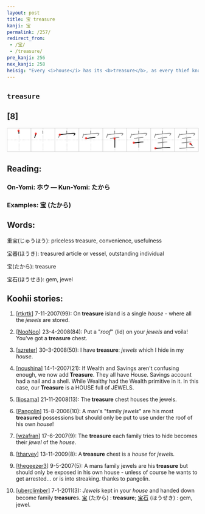 ```yaml
---
layout: post
title: 宝 treasure
kanji: 宝
permalink: /257/
redirect_from:
 - /宝/
 - /treasure/
pre_kanji: 256
nex_kanji: 258
heisig: "Every <i>house</i> has its <b>treasure</b>, as every thief knows only too well. While the things we <b>treasure</b> most are usually of sentimental value, we take the original sense of the term <b>treasure</b> here and make it refer to <i>jewels</i> kept in one's <i>house</i>."
---
```


## `treasure`

## [8]

<div class="stroke"><img src="../images/E5AE9D.png" /></div>

## Reading:

### On-Yomi: ホウ &mdash; Kun-Yomi: たから

### Examples: 宝 (たから)

## Words:

重宝(じゅうほう): priceless treasure, convenience, usefulness

宝器(ほうき): treasured article or vessel, outstanding individual

宝(たから): treasure

宝石(ほうせき): gem, jewel

## Koohii stories:

1) [<a href="http://kanji.koohii.com/profile/rtkrtk">rtkrtk</a>] 7-11-2007(99): On<strong> treasure</strong> island is a single <em>house</em> - where all the <em> jewels</em> are stored. 

2) [<a href="http://kanji.koohii.com/profile/NooNoo">NooNoo</a>] 23-4-2008(84): Put a &quot;<em>roof</em>&quot; (lid) on your <em>jewels</em> and voila! You&#039;ve got a<strong> treasure</strong> chest. 

3) [<a href="http://kanji.koohii.com/profile/szreter">szreter</a>] 30-3-2008(50): I have<strong> treasure</strong>: <em>jewels</em> which I hide in my <em>house</em>. 

4) [<a href="http://kanji.koohii.com/profile/noushina">noushina</a>] 14-1-2007(21): If Wealth and Savings aren&#039;t confusing enough, we now add<strong> Treasure</strong>. They all have House. Savings account had a nail and a shell. While Wealthy had the Wealth primitive in it. In this case, our<strong> Treasure</strong> is a HOUSE full of JEWELS. 

5) [<a href="http://kanji.koohii.com/profile/liosama">liosama</a>] 21-11-2008(13): The<strong> treasure</strong> chest houses the jewels. 

6) [<a href="http://kanji.koohii.com/profile/Pangolin">Pangolin</a>] 15-8-2006(10): A man&#039;s &quot;family <em>jewels</em>&quot; are his most <strong>treasure</strong>d possessions but should only be put to use under the roof of his own <em>house</em>! 

7) [<a href="http://kanji.koohii.com/profile/wzafran">wzafran</a>] 17-6-2007(9): The <strong>treasure</strong> each family tries to hide becomes their <em>jewel</em> of the <em>house</em>. 

8) [<a href="http://kanji.koohii.com/profile/tharvey">tharvey</a>] 13-11-2009(8): A<strong> treasure</strong> chest is a <em>house</em> for <em>jewel</em>s. 

9) [<a href="http://kanji.koohii.com/profile/thegeezer3">thegeezer3</a>] 9-5-2007(5): A mans family jewels are his<strong> treasure</strong> but should only be exposed in his own house - unless of course he wants to get arrested... or is into streaking. thanks to pangolin. 

10) [<a href="http://kanji.koohii.com/profile/uberclimber">uberclimber</a>] 7-1-2011(3): <em>Jewels</em> kept in your <em>house</em> and handed down become family<strong> treasure</strong>s.   <a href="http://jisho.org/kanji/details/宝">宝</a>   (たから) :<strong> treasure</strong>;   <a href="http://jisho.org/kanji/details/宝石">宝石</a>   (ほうせき) : gem, jewel. 
